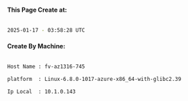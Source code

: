 
   
#### This Page Create at:

```bash

2025-01-17 - 03:58:28 UTC

```

#### Create By Machine:

```bash

Host Name : fv-az1316-745

platform  : Linux-6.8.0-1017-azure-x86_64-with-glibc2.39

Ip Local  : 10.1.0.143

```

